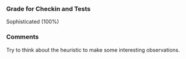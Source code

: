 ### Grade for Checkin and Tests
Sophisticated (100%)

### Comments
Try to think about the heuristic to make some interesting observations.
